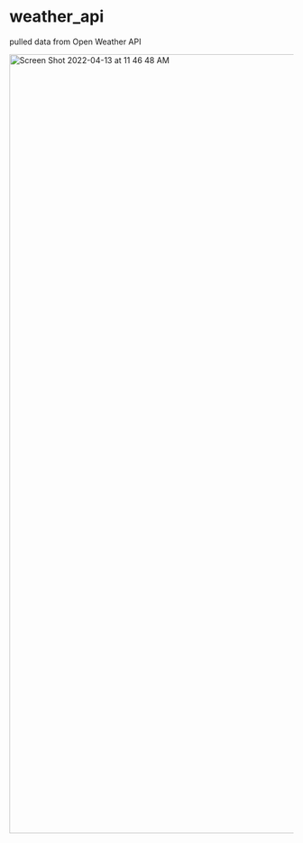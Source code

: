 # weather_api
pulled data from Open Weather API

<img width="1381" alt="Screen Shot 2022-04-13 at 11 46 48 AM" src="https://user-images.githubusercontent.com/98630481/163249229-510d1707-ee6b-41d3-99d1-b27ed3cdd504.png">
